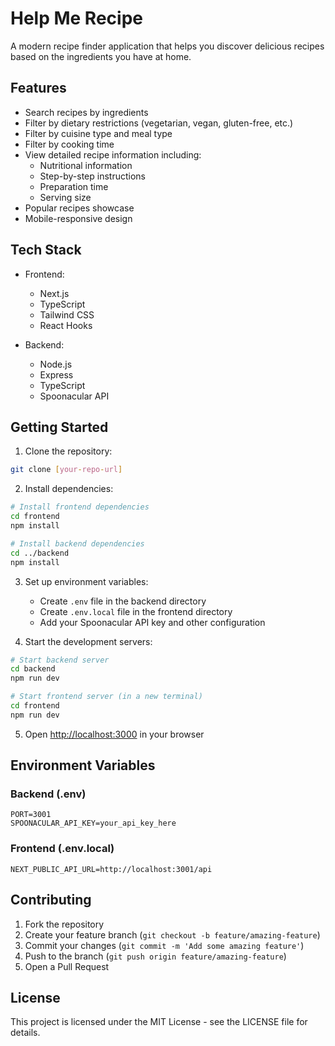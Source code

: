 # Help Me Recipe

A modern recipe finder application that helps you discover delicious recipes based on the ingredients you have at home.

## Features

- Search recipes by ingredients
- Filter by dietary restrictions (vegetarian, vegan, gluten-free, etc.)
- Filter by cuisine type and meal type
- Filter by cooking time
- View detailed recipe information including:
  - Nutritional information
  - Step-by-step instructions
  - Preparation time
  - Serving size
- Popular recipes showcase
- Mobile-responsive design

## Tech Stack

- Frontend:
  - Next.js
  - TypeScript
  - Tailwind CSS
  - React Hooks

- Backend:
  - Node.js
  - Express
  - TypeScript
  - Spoonacular API

## Getting Started

1. Clone the repository:
```bash
git clone [your-repo-url]
```

2. Install dependencies:
```bash
# Install frontend dependencies
cd frontend
npm install

# Install backend dependencies
cd ../backend
npm install
```

3. Set up environment variables:
   - Create `.env` file in the backend directory
   - Create `.env.local` file in the frontend directory
   - Add your Spoonacular API key and other configuration

4. Start the development servers:
```bash
# Start backend server
cd backend
npm run dev

# Start frontend server (in a new terminal)
cd frontend
npm run dev
```

5. Open [http://localhost:3000](http://localhost:3000) in your browser

## Environment Variables

### Backend (.env)
```
PORT=3001
SPOONACULAR_API_KEY=your_api_key_here
```

### Frontend (.env.local)
```
NEXT_PUBLIC_API_URL=http://localhost:3001/api
```

## Contributing

1. Fork the repository
2. Create your feature branch (`git checkout -b feature/amazing-feature`)
3. Commit your changes (`git commit -m 'Add some amazing feature'`)
4. Push to the branch (`git push origin feature/amazing-feature`)
5. Open a Pull Request

## License

This project is licensed under the MIT License - see the LICENSE file for details.

